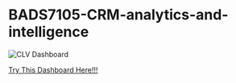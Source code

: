 # BADS7105-CRM-analytics-and-intelligence

![CLV Dashboard](https://user-images.githubusercontent.com/76954323/118398131-6ebf4f80-b681-11eb-916b-f54e36d191d0.png)

[Try This Dashboard Here!!!](http://bit.ly/ss6yp82)
